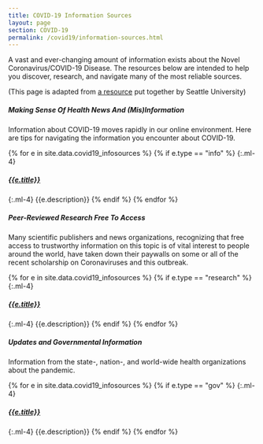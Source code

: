 ```yaml
---
title: COVID-19 Information Sources
layout: page
section: COVID-19
permalink: /covid19/information-sources.html
---
```


A vast and ever-changing amount of information exists about the Novel Coronavirus/COVID-19 Disease. The resources below are intended to help you discover, research, and navigate many of the most reliable sources. 

(This page is adapted from [a resource](https://libguides.seattleu.edu/covid19) put together by Seattle University)

<div class="mb-4">
<div id="accordion">
<div class="card">
<div class="card-header" id="headingOne">
<h5 class="mb-0">
<a class="card-link show" data-toggle="collapse" data-target="#collapseOne" aria-expanded="true" aria-controls="collapseOne">
Making Sense Of Health News And (Mis)Information
</a>
</h5>
</div>
<div id="collapseOne" class="collapse show" aria-labelledby="headingOne" data-parent="#accordion">
<div class="card-body" markdown="1">
Information about COVID-19 moves rapidly in our online environment. Here are tips for navigating the information you encounter about COVID-19.

{% for e in site.data.covid19_infosources %}
{% if e.type == "info" %}
{:.ml-4}
#####  [{{e.title}}]({{e.link}})

{:.ml-4}
{{e.description}}
{% endif %}
{% endfor %}
</div>
</div>
</div>
<div class="card">
<div class="card-header" id="headingTwo">
<h5 class="mb-0">
<a class="card-link collapsed" data-toggle="collapse" data-target="#collapseTwo" aria-expanded="false" aria-controls="collapseTwo">
Peer-Reviewed Research Free To Access
</a>
</h5>
</div>
<div id="collapseTwo" class="collapse" aria-labelledby="headingTwo" data-parent="#accordion">
<div class="card-body" markdown="1">
Many scientific publishers and news organizations, recognizing that free access to trustworthy information on this topic is of vital interest to people around the world, have taken down their paywalls on some or all of the recent scholarship on Coronaviruses and this outbreak. 

{% for e in site.data.covid19_infosources %}
{% if e.type == "research" %}
{:.ml-4}
##### [{{e.title}}]({{e.link}})

{:.ml-4}
{{e.description}}
{% endif %}
{% endfor %}
</div>
</div>
</div>
<div class="card">
<div class="card-header" id="headingThree">
<h5 class="mb-0">
<a class="card-link collapsed" data-toggle="collapse" data-target="#collapseThree" aria-expanded="false" aria-controls="collapseThree">
Updates and Governmental Information 
</a>
</h5>
</div>
<div id="collapseThree" class="collapse" aria-labelledby="headingThree" data-parent="#accordion">
<div class="card-body" markdown="1">
Information from the state-, nation-, and world-wide health organizations about the pandemic. 

{% for e in site.data.covid19_infosources %}
{% if e.type == "gov" %}
{:.ml-4}
##### [{{e.title}}]({{e.link}})

{:.ml-4}
{{e.description}}
{% endif %}
{% endfor %}
</div>
</div>
</div>
</div>
</div>
<style>.card-link{cursor:pointer}</style>